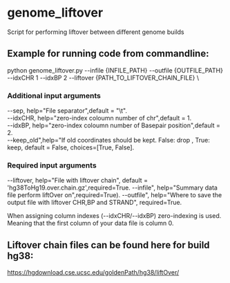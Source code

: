 # genome_liftover
Script for performing liftover between different genome builds

## Example for running code from commandline:
python genome_liftover.py --infile {INFILE_PATH} --outfile {OUTFILE_PATH}  --idxCHR 1 --idxBP 2 --liftover {PATH_TO_LIFTOVER_CHAIN_FILE} \

### Additional input arguments
--sep, help="File separator",default = "\t".     
--idxCHR, help="zero-index coloumn number of chr",default = 1.    
--idxBP, help="zero-index coloumn number of Basepair position",default = 2.   
--keep_old",help="If old coordinates should be kept. False: drop , True: keep, default = False, choices=[True, False].   
### Required input arguments
--liftover, help="File with liftover chain", default = 'hg38ToHg19.over.chain.gz',required=True. 
--infile", help="Summary data file perform liftOver on",required=True). 
--outfile", help="Where to save the output file with liftover CHR,BP and STRAND", required=True. 


When assigning column indexes (--idxCHR/--idxBP) zero-indexing is used. Meaning that the first column of your data file is column 0.


## Liftover chain files can be found here for build hg38:
https://hgdownload.cse.ucsc.edu/goldenPath/hg38/liftOver/
